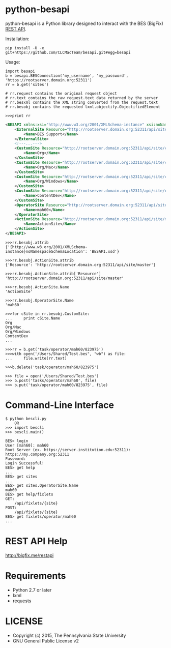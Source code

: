 python-besapi
======

python-besapi is a Python library designed to interact with the BES (BigFix) [REST API](https://www.ibm.com/developerworks/community/wikis/home?lang=en#!/wiki/Tivoli%20Endpoint%20Manager/page/RESTAPI%20Action).

Installation:

    pip install -U -e git+https://github.com/CLCMacTeam/besapi.git#egg=besapi


Usage:
    
    import besapi
    b = besapi.BESConnection('my_username', 'my_password', 'https://rootserver.domain.org:52311')
    rr = b.get('sites')
    
    # rr.request contains the original request object
    # rr.text contains the raw request.text data returned by the server
    # rr.besxml contains the XML string converted from the request.text
    # rr.besobj contains the requested lxml.objectify.ObjectifiedElement
    
    >>>print rr
```xml
<BESAPI xmlns:xsi="http://www.w3.org/2001/XMLSchema-instance" xsi:noNamespaceSchemaLocation="BESAPI.xsd">
	<ExternalSite Resource="http://rootserver.domain.org:52311/api/site/external/BES%20Support">
		<Name>BES Support</Name>
	</ExternalSite>
	<!---...--->
	<CustomSite Resource="http://rootserver.domain.org:52311/api/site/custom/Org">
		<Name>Org</Name>
	</CustomSite>
	<CustomSite Resource="http://rootserver.domain.org:52311/api/site/custom/Org%2fMac">
		<Name>Org/Mac</Name>
	</CustomSite>
	<CustomSite Resource="http://rootserver.domain.org:52311/api/site/custom/Org%2fWindows">
		<Name>Org/Windows</Name>
	</CustomSite>
	<CustomSite Resource="http://rootserver.domain.org:52311/api/site/custom/ContentDev">
		<Name>ContentDev</Name>
	</CustomSite>
	<OperatorSite Resource="http://rootserver.domain.org:52311/api/site/operator/mah60">
		<Name>mah60</Name>
	</OperatorSite>
	<ActionSite Resource="http://rootserver.domain.org:52311/api/site/master">
		<Name>ActionSite</Name>
	</ActionSite>
</BESAPI>
```
    >>>rr.besobj.attrib
    {'{http://www.w3.org/2001/XMLSchema-instance}noNamespaceSchemaLocation': 'BESAPI.xsd'}
    
    >>>rr.besobj.ActionSite.attrib
    {'Resource': 'http://rootserver.domain.org:52311/api/site/master'}
    
    >>>rr.besobj.ActionSite.attrib['Resource']
    'http://rootserver.domain.org:52311/api/site/master'
    
    >>>rr.besobj.ActionSite.Name
    'ActionSite'
    
    >>>rr.besobj.OperatorSite.Name
    'mah60'
    
    >>>for cSite in rr.besobj.CustomSite:
    ...     print cSite.Name
    Org
    Org/Mac
    Org/Windows
    ContentDev
    ...
    
    >>>rr = b.get('task/operator/mah60/823975')
    >>>with open('/Users/Shared/Test.bes", "wb") as file:
    ...     file.write(rr.text)
    
    >>>b.delete('task/operator/mah60/823975')
    
    >>> file = open('/Users/Shared/Test.bes')
    >>> b.post('tasks/operator/mah60', file)
    >>> b.put('task/operator/mah60/823975', file)

Command-Line Interface
============
```
$ python bescli.py
	OR
>>> import bescli
>>> bescli.main()

BES> login
User [mah60]: mah60
Root Server (ex. https://server.institution.edu:52311): https://my.company.org:52311
Password: 
Login Successful!
BES> get help
...
BES> get sites
...
BES> get sites.OperatorSite.Name
mah60
BES> get help/fixlets
GET:
	/api/fixlets/{site}
POST:
	/api/fixlets/{site}
BES> get fixlets/operator/mah60
...
```

REST API Help
============
http://bigfix.me/restapi
    

Requirements
============

- Python 2.7 or later
- lxml
- requests


LICENSE
=======
- Copyright (c) 2015, The Pennsylvania State University
- GNU General Public License v2

